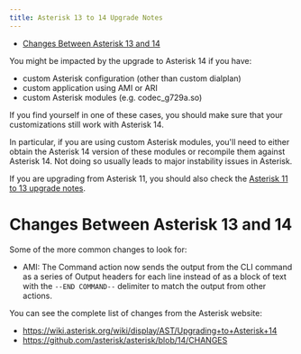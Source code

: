 ```yaml
---
title: Asterisk 13 to 14 Upgrade Notes
---
```


- [Changes Between Asterisk 13 and 14](#changes-between-asterisk-13-and-14)

You might be impacted by the upgrade to Asterisk 14 if you have:

- custom Asterisk configuration (other than custom dialplan)
- custom application using AMI or ARI
- custom Asterisk modules (e.g. codec_g729a.so)

If you find yourself in one of these cases, you should make sure that your customizations still work
with Asterisk 14.

In particular, if you are using custom Asterisk modules, you\'ll need to either obtain the Asterisk
14 version of these modules or recompile them against Asterisk 14. Not doing so usually leads to
major instability issues in Asterisk.

If you are upgrading from Asterisk 11, you should also check the
[Asterisk 11 to 13 upgrade notes](/uc-doc/upgrade/upgrade_notes_details/15-13/asterisk_13).

# Changes Between Asterisk 13 and 14

Some of the more common changes to look for:

- AMI: The Command action now sends the output from the CLI command as a series of Output headers
  for each line instead of as a block of text with the `--END COMMAND--` delimiter to match the
  output from other actions.

You can see the complete list of changes from the Asterisk website:

- <https://wiki.asterisk.org/wiki/display/AST/Upgrading+to+Asterisk+14>
- <https://github.com/asterisk/asterisk/blob/14/CHANGES>
